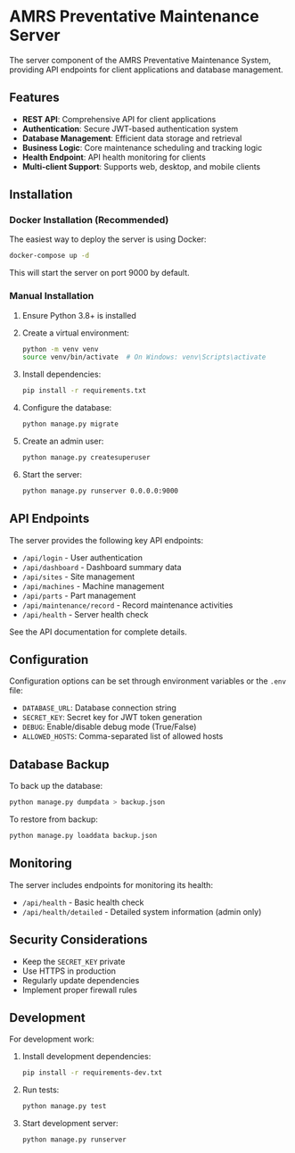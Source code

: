 # AMRS Preventative Maintenance Server

The server component of the AMRS Preventative Maintenance System, providing API endpoints for client applications and database management.

## Features

- **REST API**: Comprehensive API for client applications
- **Authentication**: Secure JWT-based authentication system
- **Database Management**: Efficient data storage and retrieval
- **Business Logic**: Core maintenance scheduling and tracking logic
- **Health Endpoint**: API health monitoring for clients
- **Multi-client Support**: Supports web, desktop, and mobile clients

## Installation

### Docker Installation (Recommended)

The easiest way to deploy the server is using Docker:

```bash
docker-compose up -d
```

This will start the server on port 9000 by default.

### Manual Installation

1. Ensure Python 3.8+ is installed
2. Create a virtual environment:
   ```bash
   python -m venv venv
   source venv/bin/activate  # On Windows: venv\Scripts\activate
   ```

3. Install dependencies:
   ```bash
   pip install -r requirements.txt
   ```

4. Configure the database:
   ```bash
   python manage.py migrate
   ```

5. Create an admin user:
   ```bash
   python manage.py createsuperuser
   ```

6. Start the server:
   ```bash
   python manage.py runserver 0.0.0.0:9000
   ```

## API Endpoints

The server provides the following key API endpoints:

- `/api/login` - User authentication
- `/api/dashboard` - Dashboard summary data
- `/api/sites` - Site management
- `/api/machines` - Machine management
- `/api/parts` - Part management
- `/api/maintenance/record` - Record maintenance activities
- `/api/health` - Server health check

See the API documentation for complete details.

## Configuration

Configuration options can be set through environment variables or the `.env` file:

- `DATABASE_URL`: Database connection string
- `SECRET_KEY`: Secret key for JWT token generation
- `DEBUG`: Enable/disable debug mode (True/False)
- `ALLOWED_HOSTS`: Comma-separated list of allowed hosts

## Database Backup

To back up the database:

```bash
python manage.py dumpdata > backup.json
```

To restore from backup:

```bash
python manage.py loaddata backup.json
```

## Monitoring

The server includes endpoints for monitoring its health:

- `/api/health` - Basic health check
- `/api/health/detailed` - Detailed system information (admin only)

## Security Considerations

- Keep the `SECRET_KEY` private
- Use HTTPS in production
- Regularly update dependencies
- Implement proper firewall rules

## Development

For development work:

1. Install development dependencies:
   ```bash
   pip install -r requirements-dev.txt
   ```

2. Run tests:
   ```bash
   python manage.py test
   ```

3. Start development server:
   ```bash
   python manage.py runserver
   ```
